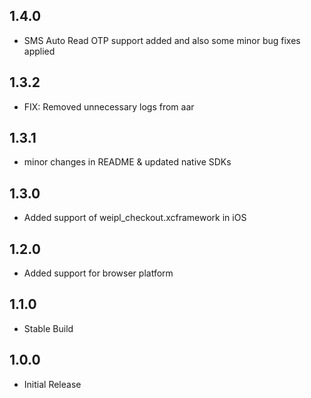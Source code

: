 ## 1.4.0

- SMS Auto Read OTP support added and also some minor bug fixes applied

## 1.3.2

- FIX: Removed unnecessary logs from aar

## 1.3.1

- minor changes in README & updated native SDKs

## 1.3.0

- Added support of weipl_checkout.xcframework in iOS

## 1.2.0

- Added support for browser platform

## 1.1.0

- Stable Build

## 1.0.0

- Initial Release